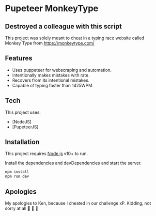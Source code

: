 # Pupeteer MonkeyType

## Destroyed a colleague with this script

This project was solely meant to cheat in a typing race website called Monkey Type from https://monkeytype.com/

## Features

- Uses puppeteer for webscraping and automation.
- Intentionally makes mistakes with rate.
- Recovers from its intentional mistakes.
- Capable of typing faster than 1425WPM.

## Tech

This project uses:

- [NodeJS]
- [PupeteerJS]

## Installation

This project requires [Node.js](https://nodejs.org/) v10+ to run.

Install the dependencies and devDependencies and start the server.

```sh
npm install
npm run dev
```

## Apologies

My apologies to Ken, because I cheated in our challenge xP. Kidding, not sorry at all 💩 💩 💩
